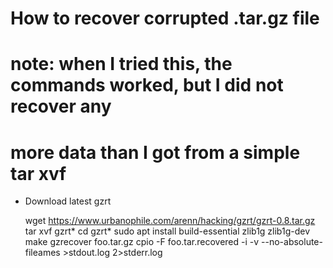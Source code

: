 # How to recover corrupted .tar.gz file

# note: when I tried this, the commands worked, but I did not recover any
#       more data than I got from a simple tar xvf

- Download latest gzrt

    wget https://www.urbanophile.com/arenn/hacking/gzrt/gzrt-0.8.tar.gz
    tar xvf gzrt*
    cd gzrt*
    sudo apt install build-essential zlib1g zlib1g-dev
    make
    gzrecover foo.tar.gz
    cpio -F foo.tar.recovered -i -v --no-absolute-fileames >stdout.log 2>stderr.log

